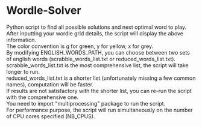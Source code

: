# Wordle-Solver
Python script to find all possible solutions and next optimal word to play.\
After inputting your wordle grid details, the script will display the above information.\
The color convention is g for green, y for yellow, x for grey.\
By modifying ENGLISH_WORDS_PATH, you can choose between two sets of english words (scrabble_words_list.txt or reduced_words_list.txt).\
scrabble_words_list.txt is the most comprehensive list, the script will take longer to run.\
reduced_words_list.txt is a shorter list (unfortunately missing a few common names), computation will be faster.\
If results are not satisfactory with the shorter list, you can re-run the script with the comprehensive one.\
You need to import "multiprocessing" package to run the script.\
For performance purpose, the script will run simultaneously on the number of CPU cores specified (NB_CPUS).
